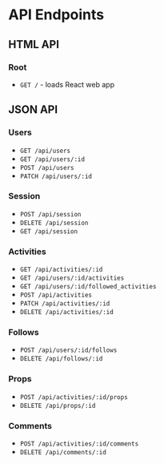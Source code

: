 # API Endpoints

## HTML API

### Root

- `GET /` - loads React web app

## JSON API

### Users

* `GET /api/users`
* `GET /api/users/:id`
* `POST /api/users`
* `PATCH /api/users/:id`

### Session

* `POST /api/session`
* `DELETE /api/session`
* `GET /api/session`

### Activities

* `GET /api/activities/:id`
* `GET /api/users/:id/activities`
* `GET /api/users/:id/followed_activities`
* `POST /api/activities`
* `PATCH /api/activities/:id`
* `DELETE /api/activities/:id`

### Follows

* `POST /api/users/:id/follows`
* `DELETE /api/follows/:id`

### Props

* `POST /api/activities/:id/props`
* `DELETE /api/props/:id`

### Comments

* `POST /api/activities/:id/comments`
* `DELETE /api/comments/:id`
